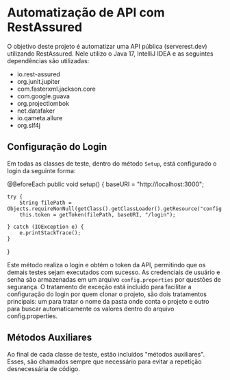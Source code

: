 # Automatização de API com RestAssured

O objetivo deste projeto é automatizar uma API pública (serverest.dev) utilizando RestAssured.
Nele utilizo o Java 17, IntelliJ IDEA e as seguintes dependências são utilizadas:

- io.rest-assured
- org.junit.jupiter
- com.fasterxml.jackson.core
- com.google.guava
- org.projectlombok
- net.datafaker
- io.qameta.allure
- org.slf4j

## Configuração do Login

Em todas as classes de teste, dentro do método `Setup`, está configurado o login da seguinte forma:

@BeforeEach
public void setup() {
    baseURI = "http://localhost:3000";

    try {
        String filePath = Objects.requireNonNull(getClass().getClassLoader().getResource("config.properties")).getPath();
        this.token = getToken(filePath, baseURI, "/login");

    } catch (IOException e) {
        e.printStackTrace();
    }
}

Este método realiza o login e obtém o token da API, permitindo que os demais testes sejam executados com sucesso. As credenciais de usuário e senha são armazenadas em um arquivo `config.properties` por questões de segurança. O tratamento de exceção está incluído para facilitar a configuração do login por quem clonar o projeto, são dois tratamentos principais: um para tratar o nome da pasta onde conta o projeto e outro para buscar automaticamente os valores dentro do arquivo config.properties.

## Métodos Auxiliares

Ao final de cada classe de teste, estão incluídos "métodos auxiliares". Esses, são chamados sempre que necessário para evitar a repetição desnecessária de código.
